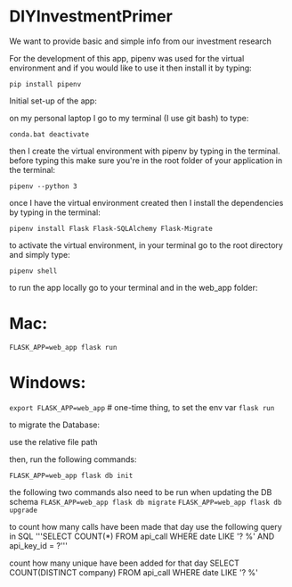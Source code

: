 # DIYInvestmentPrimer
We want to provide basic and simple info from our investment research

For the development of this app, pipenv was used for the virtual
environment and if you would like to use it then install it by
typing:

`pip install pipenv`


Initial set-up of the app:

on my personal laptop I go to my terminal (I use git bash) to type:

`conda.bat deactivate`

then I create the virtual environment with pipenv by typing in the
terminal. before typing this make sure you're in the root folder of
your application in the terminal:

`pipenv --python 3`

once I have the virtual environment created then I install
the dependencies by typing in the terminal:

`pipenv install Flask Flask-SQLAlchemy Flask-Migrate`

to activate the virtual environment, in your terminal go to the root directory and
simply type:

`pipenv shell`

to run the app locally go to your terminal and in the web_app folder:
# Mac:
`FLASK_APP=web_app flask run`

# Windows:
`export FLASK_APP=web_app` # one-time thing, to set the env var
`flask run`

to migrate the Database:

use the relative file path

then, run the following commands:

`FLASK_APP=web_app flask db init`

the following two commands also need to be run when updating the DB schema
`FLASK_APP=web_app flask db migrate`
`FLASK_APP=web_app flask db upgrade`

to count how many calls have been made that day use the following query in SQL
'''SELECT COUNT(*)
FROM api_call
WHERE date LIKE '? %' AND api_key_id = ?'''

count how many unique have been added for that day
SELECT COUNT(DISTINCT company)
FROM api_call
WHERE date LIKE '? %'